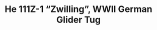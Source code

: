 ---
layout: product
title: "He 111Z-1 “Zwilling”, WWII German Glider Tug           "
price: "TBA" 
desc: "Maketa"
img_path: "/assets/img/ICM 48260.webp"
brand: "N/A"
available: false
special_offer: false
new: false
soon: false
cat: "010000"
subcat: "013600"
subsubcat: "0N/A"
sifra: "ICM 48260"
popular: false
spec: false
---